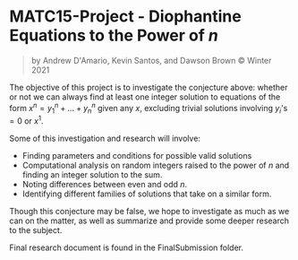 # MATC15-Project - Diophantine Equations to the Power of $n$

> by Andrew D'Amario, Kevin Santos, and Dawson Brown © Winter 2021

The objective of this project is to investigate the conjecture above: whether or not we can always find at least one integer solution to equations of the form $x^n=y_1^n+...+y_n^n$ given any $x$, excluding trivial solutions involving $y_i$'s$=0$ or $x^1$.

Some of this investigation and research will involve:
- Finding parameters and conditions for possible valid solutions
- Computational analysis on random integers raised to the power of $n$ and finding an integer solution to the sum.
- Noting differences between even and odd $n$.
- Identifying different families of solutions that take on a similar form.

Though this conjecture may be false, we hope to investigate as much as we can on the matter, as well as summarize and provide some deeper research to the subject. 

Final research document is found in the FinalSubmission folder.
